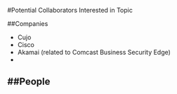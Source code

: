 #Potential Collaborators Interested in Topic

##Companies
- Cujo
- Cisco
- Akamai (related to Comcast Business Security Edge)
- 

##People
- 
